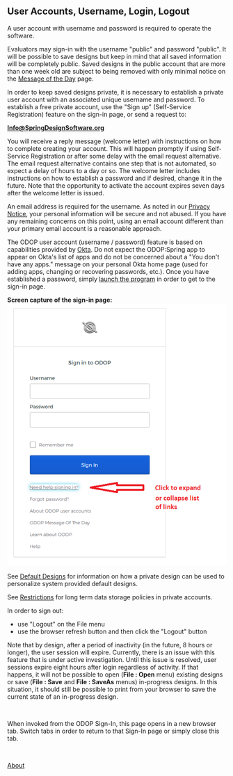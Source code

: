 ## User Accounts, Username, Login, Logout

A user account with username and password is required to operate the software.   

Evaluators may sign-in with the username "public" and password "public".
It will be possible to save designs but keep in mind that all saved information will be completely public.
Saved designs in the public account that are more than one week old are subject to being removed 
with only minimal notice on the [Message of the Day](messageOfTheDay) page.

In order to keep saved designs private, 
it is necessary to establish a private user account with an associated unique username and password. 
To establish a free private account, 
use the "Sign up" (Self-Service Registration) feature on the sign-in page,
or send a request to:   

**Info@SpringDesignSoftware.org**   

You will receive a reply message (welcome letter) with instructions on how to complete creating your account. 
This will happen promptly if using Self-Service Registration or 
after some delay with the email request alternative. 
The email request alternative contains one step that is not automated, 
so expect a delay of hours to a day or so. 
The welcome letter includes instructions on how to establish a password and if desired, 
change it in the future.
Note that the opportunity to activate the account expires seven days after the welcome letter is issued.    

An email address is required for the username.
As noted in our [Privacy Notice](Legal/PrivacyStatement), 
your personal information will be secure and not abused. 
If you have any remaining concerns on this point, 
using an email account different than your primary email account is a reasonable approach.

The ODOP user account (username / password) feature is based on capabilities provided by 
[Okta](https://www.okta.com/).
Do not expect the ODOP:Spring app to appear on Okta's list of apps and 
do not be concerned about a "You don't have any apps." message on your personal Okta home page
(used for adding apps, changing or recovering passwords, etc.).
Once you have established a password, 
simply [launch the program](../Help/launchODOP) 
in order to get to the sign-in page.

**Screen capture of the sign-in page:**   
![Sign-in screen](../Help/png/SignInWidgetExpanded.png "Sign-in screen")    
   
See [Default Designs](../Help/defaultDesigns) for information on how a private design
can be used to personalize system provided default designs.

See [Restrictions](Legal/Restrictions) for long term data storage policies in private accounts.

In order to sign out:
  - use "Logout" on the File menu
  - use the browser refresh button and then click the "Logout" button

Note that by design, after a period of inactivity (in the future, 8 hours or longer), 
the user session will expire. 
Currently, there is an issue with this feature that is under active investigation.
Until this issue is resolved, user sessions expire eight hours after login regardless of activity.
If that happens, it will not be possible to open (**File : Open** menu) existing designs or
save (**File : Save** and **File : SaveAs** menus) in-progress designs. 
In this situation, 
it should still be possible to print from your browser to save the current state of an in-progress design.   
 
 
&nbsp; 
 
When invoked from the ODOP Sign-In, this page opens in a new browser tab.
Switch tabs in order to return to that Sign-In page or simply close this tab.   

&nbsp;   

[About](./)

